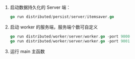 1. 启动数据持久化的 Server 端：

    ```go
    go run distributed/persist/server/itemsaver.go
    ```

2. 启动 worker 的服务端，服务端个数可自定义

    ```go
    go run distributed/worker/server/worker.go -port 9000
    go run distributed/worker/server/worker.go -port 9001
    ```

3. 运行 main 主函数